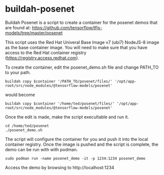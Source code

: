 # buildah-posenet

Buildah Posenet is a script to create a container for the posenet demos that are found at:
https://github.com/tensorflow/tfjs-models/tree/master/posenet

This script uses the Red Hat Univeral Base Image v7 (ubi7) NodeJS-8 image as the base container image.  You will need to make sure that you have access to the Red Hat container registry (https://registry.access.redhat.com). 

To create the container, edit the posenet_demo.sh file and change PATH_TO to your path.
```
buildah copy $container '/PATH_TO/posenet/files/' '/opt/app-root/src/node_modules/@tensorflow-models/posenet'
```
would become 
```
buildah copy $container '/home/ted/posenet/files/' '/opt/app-root/src/node_modules/@tensorflow-models/posenet'
```
Once the edit is made, make the script execultable and run it.
```
cd /home/ted/posenet
./posenet_demo.sh
```
The script will configure the container for you and push it into the local container registry.  Once the image is pushed and the script is complete, the demo can be run with with podman.
```
sudo podman run -name posenet_demo -it -p 1234:1234 posenet_demo
```
Access the demo by browsing to http://localhost:1234

